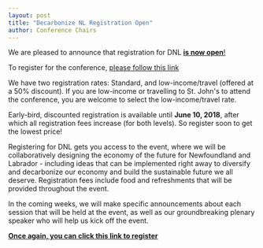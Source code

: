 ```yaml
---
layout: post
title: "Decarbonize NL Registration Open"
author: Conference Chairs
---
```


We are pleased to announce that registration for DNL [**is now open**!](https://mun.ungerboeck.com/prod/emc00/register.aspx?OrgCode=10&EvtID=5290&AppCode=REG&CC=119051503651)

To register for the conference, [please follow this link](https://mun.ungerboeck.com/prod/emc00/register.aspx?OrgCode=10&EvtID=5290&AppCode=REG&CC=119051503651)

We have two registration rates: Standard, and low-income/travel (offered at a 50% discount). If you are low-income or travelling to St. John's to attend the conference, you are welcome
to select the low-income/travel rate. 

Early-bird, discounted registration is available until **June 10, 2018**, after which all registration fees increase (for both levels). So register soon
to get the lowest price!

Registering for DNL gets you access to the event, where we will be collaboratively designing the economy of the future for Newfoundland and Labrador - including ideas that can be implemented
right away to diversify and decarbonize our economy and build the sustainable future we all deserve. Registration fees include food and refreshments that will be provided throughout the event.

In the coming weeks, we will make specific announcements about each session that will be held at the event, as well as our groundbreaking plenary speaker who will help us kick off the event.

[**Once again, you can click this link to register**](https://mun.ungerboeck.com/prod/emc00/register.aspx?OrgCode=10&EvtID=5290&AppCode=REG&CC=119051503651)

